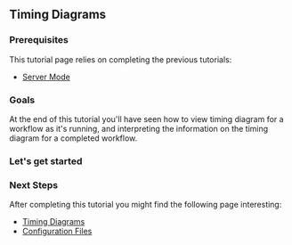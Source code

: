 ## Timing Diagrams

### Prerequisites

This tutorial page relies on completing the previous tutorials:

* [Server Mode](ServerMode)

### Goals

At the end of this tutorial you'll have seen how to view timing diagram for a workflow as it's running, and interpreting the information on the timing diagram for a completed workflow.

### Let's get started

### Next Steps

After completing this tutorial you might find the following page interesting:

* [Timing Diagrams](TimingDiagrams)
* [Configuration Files](ConfigurationFiles)
